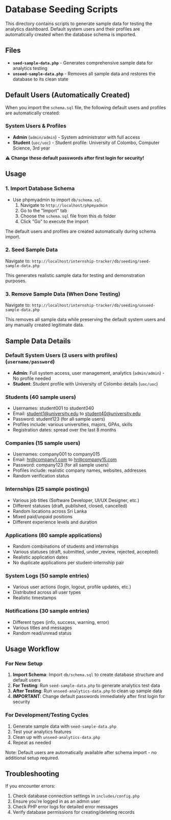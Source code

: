 # Database Seeding Scripts

This directory contains scripts to generate sample data for testing the analytics dashboard. Default system users and their profiles are automatically created when the database schema is imported.

## Files

- **`seed-sample-data.php`** - Generates comprehensive sample data for analytics testing
- **`unseed-sample-data.php`** - Removes all sample data and restores the database to its clean state

## Default Users (Automatically Created)

When you import the `schema.sql` file, the following default users and profiles are automatically created:

### System Users & Profiles
- **Admin** (`admin/admin`) - System administrator with full access
- **Student** (`uoc/uoc`) - Student profile: University of Colombo, Computer Science, 3rd year

⚠️ **Change these default passwords after first login for security!**

## Usage

### 1. Import Database Schema

 - Use phpmyadmin to import `db/schema.sql`.
   1. Navigate to `http://localhost/phpmyadmin`
   2. Go to the "Import" tab
   3. Choose the `schema.sql` file from this `db` folder
   4. Click "Go" to execute the import

The default users and profiles are created automatically during schema import.

### 2. Seed Sample Data

Navigate to: `http://localhost/internship-tracker/db/seeding/seed-sample-data.php`

This generates realistic sample data for testing and demonstration purposes.

### 3. Remove Sample Data (When Done Testing)

Navigate to: `http://localhost/internship-tracker/db/seeding/unseed-sample-data.php`

This removes all sample data while preserving the default system users and any manually created legitimate data.

## Sample Data Details

### Default System Users (3 users with profiles) (`username/password`)
- **Admin**: Full system access, user management, analytics (`admin/admin`) - No profile needed
- **Student**: Student profile with University of Colombo details (`uoc/uoc`)

### Students (40 sample users)
- Usernames: student001 to student040
- Email: student1@university.edu to student40@university.edu
- Password: student123 (for all sample users)
- Profiles include: various universities, majors, GPAs, skills
- Registration dates: spread over the last 8 months

### Companies (15 sample users)
- Usernames: company001 to company015
- Email: hr@company1.com to hr@company15.com
- Password: company123 (for all sample users)
- Profiles include: realistic company names, websites, addresses
- Random verification status

### Internships (25 sample postings)
- Various job titles (Software Developer, UI/UX Designer, etc.)
- Different statuses (draft, published, closed, cancelled)
- Random locations across Sri Lanka
- Mixed paid/unpaid positions
- Different experience levels and duration

### Applications (80 sample applications)
- Random combinations of students and internships
- Various statuses (draft, submitted, under_review, rejected, accepted)
- Realistic application dates
- No duplicate applications per student-internship pair

### System Logs (50 sample entries)
- Various user actions (login, logout, profile updates, etc.)
- Distributed across all user types
- Realistic timestamps

### Notifications (30 sample entries)
- Different types (info, success, warning, error)
- Various titles and messages
- Random read/unread status

## Usage Workflow

### For New Setup
1. **Import Schema**: Import `db/schema.sql` to create database structure and default users
2. **For Testing**: Run `seed-sample-data.php` to generate analytics test data  
3. **After Testing**: Run `unseed-analytics-data.php` to clean up sample data
4. **IMPORTANT**: Change default passwords immediately after first login for security

### For Development/Testing Cycles
1. Generate sample data with `seed-sample-data.php`
2. Test your analytics features
3. Clean up with `unseed-analytics-data.php`
4. Repeat as needed

Note: Default users are automatically available after schema import - no additional setup required.

## Troubleshooting

If you encounter errors:

1. Check database connection settings in `includes/config.php`
2. Ensure you're logged in as an admin user
3. Check PHP error logs for detailed error messages
4. Verify database permissions for creating/deleting records


